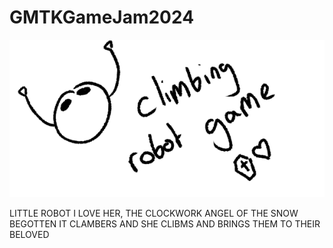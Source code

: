 # GMTKGameJam2024
![drawing of a robot, the text robot climbing game is next to it with an icon of a coffin and a heart](robot.png)


LITTLE ROBOT I LOVE HER, THE CLOCKWORK ANGEL OF THE SNOW BEGOTTEN IT CLAMBERS AND SHE CLIBMS AND BRINGS THEM TO THEIR BELOVED
